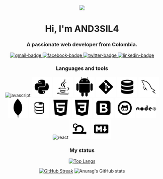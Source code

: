 <div id="header" align="center">
  <img src="https://media.giphy.com/media/UFGj6EYw5JhMQ/giphy.gif" width="300">
  <h1 align="center">Hi, I'm AND3SIL4</h1>
  <h3 align="center">A passionate web developer from Colombia.</h3>
</div>
<div id="badges" align="center">
  <a href="">
    <img src="https://img.shields.io/twitter/url?label=gmail&logo=gmail&logoColor=white&style=for-the-badge&url=https%3A%2F%2Fmail.google.com" alt="gmail-badge">
  </a>
  <a href="">
    <img src="https://img.shields.io/twitter/url?label=facebook&logo=facebook&logoColor=white&style=for-the-badge&url=https%3A%2F%2Fmail.google.com" alt="facebook-badge">
  </a>
  <a href="">
    <img src="https://img.shields.io/twitter/url?label=twitter&logo=twitter&logoColor=white&style=for-the-badge&url=https%3A%2F%2Fmail.google.com" alt="twitter-badge">
  </a>
  <a href="">
    <img src="https://img.shields.io/twitter/url?label=linkedin&logo=linkedin&logoColor=white&style=for-the-badge&url=https%3A%2F%2Fmail.google.com" alt="linkedin-badge">
  </a>
</div>

<div class="icons" align="center">
  <h3>Languages and tools</h3>
  <div class="languges-icon">
    <img src="https://github.com/vorillaz/devicons/blob/master/!SVG/javascript_1.svg" alt="javascript" title="javascript">
    <img src="https://github.com/vorillaz/devicons/blob/master/!SVG/python.svg" alt="python" title="python">
    <img src="https://github.com/vorillaz/devicons/blob/master/!SVG/java.svg" alt="java" title="java">
    <img src="https://github.com/vorillaz/devicons/blob/master/!SVG/android.svg" title="android" alt="android">
    <img src="https://github.com/vorillaz/devicons/blob/master/!SVG/git.svg" alt="git" title="git">
    <img src="https://github.com/vorillaz/devicons/blob/master/!SVG/database.svg" alt="database" title="database">
    <img src="https://github.com/vorillaz/devicons/blob/master/!SVG/mysql.svg" alt="mysql" title="mysql">
    <img src="https://github.com/vorillaz/devicons/blob/master/!SVG/mongodb.svg" alt="mongodb" title="mongodb">
    <img src="https://github.com/vorillaz/devicons/blob/master/!SVG/firebase.svg" alt="firebase" title="firebase">
    <img src="https://github.com/vorillaz/devicons/blob/master/!SVG/html5.svg" alt="html5" title="html5">
    <img src="https://github.com/vorillaz/devicons/blob/master/!SVG/css3.svg" alt="css3" title="css3">
    <img src="https://github.com/vorillaz/devicons/blob/master/!SVG/bootstrap.svg" alt="bootstrap" title="bootstrap">
    <img src="https://github.com/vorillaz/devicons/blob/master/!SVG/github.svg" alt="github" title="github">
    <img src="https://github.com/vorillaz/devicons/blob/master/!SVG/nodejs.svg" alt="nodejs" title="nodejs">
    <img src="https://github.com/vorillaz/devicons/blob/master/!SVG/react.svg" alt="react" title="react">
    <img src="https://github.com/vorillaz/devicons/blob/master/!SVG/scrum.svg" alt="scrum" title="scrum">
    <img src="https://github.com/vorillaz/devicons/blob/master/!SVG/markdown.svg" alt="markdown" title="markdown">
  </div>
</div>


<div align="center">
  <h3>My status</h3>
</div>

<div align="center">
  
  [![Top Langs](https://github-readme-stats.vercel.app/api/top-langs/?username=AND3SIL4&layout=compact)](https://github.com/AND3SIL4/github-readme-stats)
  
</div>

<div align="center" width="100">
  
  [![GitHub Streak](http://github-readme-streak-stats.herokuapp.com?user=AND3SIL4&theme=graywhite&hide_border=true&date_format=j%20M%5B%20Y%5D)](https://git.io/streak-stats)
  ![Anurag's GitHub stats](https://github-readme-stats.vercel.app/api?username=AND3SIL4&show_icons=true&theme=graywhite)
  
</div>





